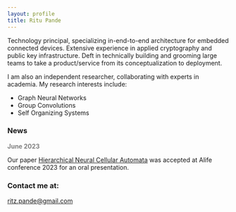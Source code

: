 ```yaml
---
layout: profile
title: Ritu Pande
---
```


Technology principal, specializing in-end-to-end architecture for embedded connected devices. Extensive experience in applied cryptography and public key infrastructure. Deft in technically building and grooming large teams to take a product/service from its conceptualization to deployment.

I am also an independent researcher, collaborating with experts in academia. My research interests include:      
- Graph Neural Networks
- Group Convolutions
- Self Organizing Systems

### News

<span style="color:gray"> <b> June 2023 </b></span>  
  
Our paper [Hierarchical Neural Cellular Automata](https://direct.mit.edu/isal/proceedings/isal/35/20/116844) was accepted at Alife conference 2023 for an oral presentation.  

### Contact me at:

[ritz.pande@gmail.com](mailto:ritz.pande@gmail.com)
